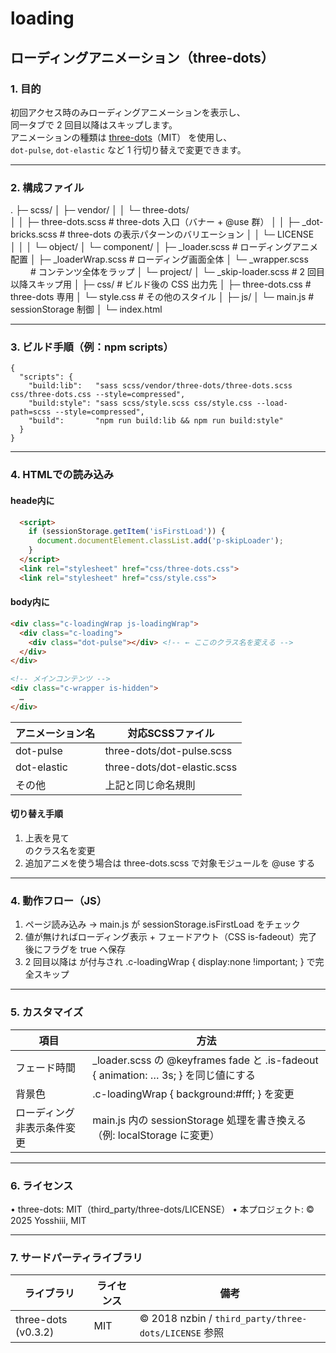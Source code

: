# loading

## ローディングアニメーション（three-dots）


### 1. 目的
初回アクセス時のみローディングアニメーションを表示し、  
同一タブで 2 回目以降はスキップします。  
アニメーションの種類は [three-dots](https://github.com/nzbin/three-dots)（MIT） を使用し、  
`dot-pulse`, `dot-elastic` など 1 行切り替えで変更できます。

---

### 2. 構成ファイル
.
├─ scss/
│  ├─ vendor/
│  │   └─ three-dots/          
│  │       ├─ three-dots.scss  # three-dots 入口（バナー + @use 群）
│  │       ├─ _dot-bricks.scss # three-dots の表示パターンのバリエーション
│  │       └─ LICENSE          
│  │
│  └─ object/
│      └─ component/
│          ├─ _loader.scss       # ローディングアニメ配置
│          ├─ _loaderWrap.scss   # ローディング画面全体
│          └─ _wrapper.scss  　　 # コンテンツ全体をラップ
│      └─ project/
│          └─ _skip-loader.scss   # 2 回目以降スキップ用
│
├─ css/                           # ビルド後の CSS 出力先
│  ├─ three-dots.css              # three-dots 専用
│  └─ style.css                   # その他のスタイル
│
├─ js/
│  └─ main.js                     # sessionStorage 制御
│
└─ index.html

---

### 3. ビルド手順（例：npm scripts）

```jsonc
{
  "scripts": {
    "build:lib":   "sass scss/vendor/three-dots/three-dots.scss css/three-dots.css --style=compressed",
    "build:style": "sass scss/style.scss css/style.css --load-path=scss --style=compressed",
    "build":       "npm run build:lib && npm run build:style"
  }
}
```

---

### 4. HTMLでの読み込み
#### heade内に
```html
  <script>
    if (sessionStorage.getItem('isFirstLoad')) {
      document.documentElement.classList.add('p-skipLoader');
    }
  </script>
  <link rel="stylesheet" href="css/three-dots.css">
  <link rel="stylesheet" href="css/style.css">
```

#### body内に

```html
<div class="c-loadingWrap js-loadingWrap">
  <div class="c-loading">
    <div class="dot-pulse"></div> <!-- ← ここのクラス名を変える -->
  </div>
</div>

<!-- メインコンテンツ -->
<div class="c-wrapper is-hidden">
  …
</div>
```

| アニメーション名 | 対応SCSSファイル |
|---------------|----------------|
| dot-pulse | three-dots/dot-pulse.scss |
| dot-elastic | three-dots/dot-elastic.scss |
| その他 | 上記と同じ命名規則 |

#### 切り替え手順
1.	上表を見て <div class="dot-◯◯"></div> のクラス名を変更
2.	追加アニメを使う場合は three-dots.scss で対象モジュールを @use する

---

### 4. 動作フロー（JS）
1.	ページ読み込み → main.js が sessionStorage.isFirstLoad をチェック
2.	値が無ければローディング表示 + フェードアウト（CSS is-fadeout）完了後にフラグを true へ保存
3.	2 回目以降は <html class="p-skipLoader"> が付与され .c-loadingWrap { display:none !important; } で完全スキップ

---

### 5. カスタマイズ
| 項目  | 方法   |
|------|-------|
| フェード時間 | _loader.scss の @keyframes fade と .is-fadeout { animation: … 3s; } を同じ値にする|
| 背景色      | .c-loadingWrap { background:#fff; } を変更
| ローディング非表示条件変更  | main.js 内の sessionStorage 処理を書き換える（例: localStorage に変更）|


---

### 6. ライセンス
•	three-dots: MIT（third_party/three-dots/LICENSE）
•	本プロジェクト: © 2025 Yosshiii, MIT

---

### 7. サードパーティライブラリ

| ライブラリ | ライセンス | 備考 |
|------------|-----------|------|
| three-dots (v0.3.2) | MIT | © 2018 nzbin / `third_party/three-dots/LICENSE` 参照 |